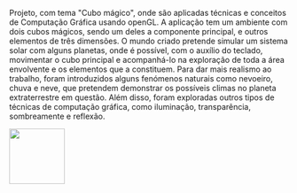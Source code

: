 
Projeto, com tema "Cubo mágico", onde são aplicadas técnicas e conceitos de Computação Gráfica usando openGL.
A aplicação tem  um ambiente  com  dois  cubos  mágicos, sendo um deles a componente principal, e outros elementos de três dimensões. O mundo criado pretende  simular  um  sistema  solar  com  alguns  planetas, onde é  possível, com o  auxílio  do teclado, movimentar o cubo principal e acompanhá-lo na exploração de toda a área envolvente e os elementos que a constituem. Para dar mais realismo ao trabalho, foram introduzidos alguns fenómenos  naturais  como  nevoeiro,  chuva  e  neve,  que  pretendem  demonstrar  os  possíveis climas no planeta extraterrestre em questão. Além disso, foram exploradas outros tipos de técnicas de computação gráfica, como iluminação, transparência, sombreamente e reflexão. 

<img align="left" width="100" height="100" src="https://i.imgur.com/fKA2xxa.png">


